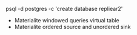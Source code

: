psql -d postgres -c 'create database repliear2'

- Materialite windowed queries virtual table
- Materialite ordered source and unordered sink
